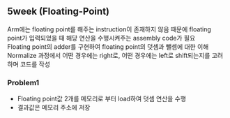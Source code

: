 ## 5week (Floating-Point)
Arm에는 floating point를 해주는 instruction이 존재하지 않음 때문에 floating point가 입력되었을 때 해당 연산을 수행시켜주는 assembly code가 필요  
 Floating point의 adder를 구현하여 floating point의 덧셈과 뺄셈에 대한 이해  
 Normalize 과정에서 어떤 경우에는 right로, 어떤 경우에는 left로 shift되는지를 고려하며 코드를 작성  
  

### Problem1  
* Floating point값 2개를 메모리로 부터 load하여 덧셈 연산을 수행  
*  결과값은 메모리 주소에 저장  
  
  
  